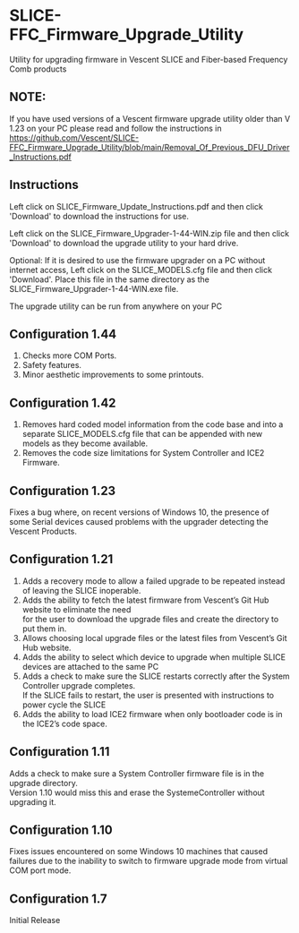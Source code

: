 # SLICE-FFC_Firmware_Upgrade_Utility
Utility for upgrading firmware in Vescent SLICE and Fiber-based Frequency Comb products
## NOTE:
  If you have used versions of a Vescent firmware upgrade utility older than V 1.23 on your PC please read and follow the instructions in     
  https://github.com/Vescent/SLICE-FFC_Firmware_Upgrade_Utility/blob/main/Removal_Of_Previous_DFU_Driver_Instructions.pdf

## Instructions
  Left click on SLICE_Firmware_Update_Instructions.pdf and then click 'Download' to download the instructions for use.

  Left click on the SLICE_Firmware_Upgrader-1-44-WIN.zip file and then click 'Download' to download the upgrade utility to your hard drive.

  Optional: If it is desired to use the firmware upgrader on a PC without internet access, Left click on the SLICE_MODELS.cfg file and then click 'Download'. Place this file in the same directory as the SLICE_Firmware_Upgrader-1-44-WIN.exe file.
  
  The upgrade utility can be run from anywhere on your PC

## Configuration 1.44
  1) Checks more COM Ports.
  2) Safety features.
  3) Minor aesthetic improvements to some printouts.
## Configuration 1.42
  1) Removes hard coded model information from the code base and into a separate SLICE_MODELS.cfg file that can be appended with new models as they become available.
  2) Removes the code size limitations for System Controller and ICE2 Firmware.
## Configuration 1.23
  Fixes a bug where, on recent versions of Windows 10, the presence of some Serial devices caused problems with the upgrader detecting the Vescent Products.
## Configuration 1.21
  1) Adds a recovery mode to allow a failed upgrade to be repeated instead of leaving the SLICE inoperable.  
  2) Adds the ability to fetch the latest firmware from Vescent’s Git Hub website to eliminate the need  
     for the user to download the upgrade files and create the directory to put them in.
  3) Allows choosing local upgrade files or the latest files from Vescent’s Git Hub website.  
  4) Adds the ability to select which device to upgrade when multiple SLICE devices are attached to the same PC  
  5) Adds a check to make sure the SLICE restarts correctly after the System Controller upgrade completes.  
     If the SLICE fails to restart, the user is presented with instructions to power cycle the SLICE
  6) Adds the ability to load ICE2 firmware when only bootloader code is in the ICE2’s code space. 
## Configuration 1.11
  Adds a check to make sure a System Controller firmware file is in the upgrade directory.  
  Version 1.10 would miss this and erase the SystemeController without upgrading it.
## Configuration 1.10
  Fixes issues encountered on some Windows 10 machines that caused failures due to the inability to switch to firmware upgrade mode from virtual COM port mode.
## Configuration 1.7
  Initial Release  
  
